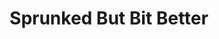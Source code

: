 ---
slug: sprunked-but-bit-better
title: Sprunked But Bit Better
description: "Sprunked But Bit Better is an exciting online game. Play for free directly in your browser!"
icon: /images/new_mods/Sprunked But Bit Better.png
url: https://wowtbc.net/sprunkin/sprunked-but-bit-better/index.html
previewImage: /images/new_mods/Sprunked But Bit Better.png
type: new mods

# SEO配置
seo:
  title: "Sprunked But Bit Better - Play Free Online Game | Fun Browser Games"
  description: "Sprunked But Bit Better - Play this fun online game for free in your browser. No download required!"
  ogImage: "/images/new_mods/Sprunked But Bit Better.png"
  keywords: "sprunked-but-bit-better, online game, browser game, free game, new mods game, play online"

videoUrls:
  - https://www.youtube.com/embed/example1
  - https://www.youtube.com/embed/example2

whyPlay:
  title: "Why Play Sprunked But Bit Better?"
  items:
    - "Immersive Gameplay: Sprunked But Bit Better offers an engaging and immersive gaming experience that will keep you entertained for hours"
    - "Challenging Levels: Test your skills with increasingly difficult challenges and obstacles"
    - "Beautiful Graphics: Enjoy stunning visuals and smooth animations that bring the game world to life"
    - "Regular Updates: New content and features are added regularly to keep the game fresh and exciting"
    - "Free to Play: Experience all the fun without spending a penny"
    - "Community Features: Connect with other players, share strategies, and compete for high scores"
    - "Cross-Platform: Play on any device with a web browser, no downloads required"

features:
  title: "Key Features of Sprunked But Bit Better"
  image: "/images/new_mods/Sprunked But Bit Better.png"
  items:
    - "Intuitive Controls: Easy to learn controls make Sprunked But Bit Better accessible for players of all skill levels"
    - "Multiple Game Modes: Enjoy various gameplay options that provide different challenges and experiences"
    - "Character Customization: Personalize your gaming experience with unique characters and items"
    - "Achievement System: Complete special tasks to earn rewards and recognition"
    - "Leaderboards: Compete with players worldwide and see who can achieve the highest scores"

characteristics:
  title: "Game Characteristics"
  image: "/images/new_mods/Sprunked But Bit Better.png"
  items:
    - "Genre: New mods game with elements of strategy and skill"
    - "Difficulty: Suitable for both casual gamers and those seeking a challenge"
    - "Play Time: Quick sessions or extended gameplay, depending on your preference"
    - "Art Style: Vibrant and engaging visuals that enhance the gaming experience"
    - "Sound Design: Immersive audio that complements the gameplay perfectly"

info: "Sprunked But Bit Better is an exciting online game that offers players a unique and engaging gaming experience. With its intuitive controls, stunning visuals, and challenging gameplay, Sprunked But Bit Better provides hours of entertainment for players of all ages and skill levels. Whether you're looking for a quick gaming session during a break or an extended play session, Sprunked But Bit Better delivers an immersive experience that will keep you coming back for more. The game features multiple levels of increasing difficulty, ensuring that players are constantly challenged as they progress. With regular updates adding new content and features, Sprunked But Bit Better remains fresh and exciting, providing endless entertainment options for its growing community of players."

howToPlayIntro: "Welcome to Sprunked But Bit Better! This guide will walk you through the basics and help you master the game. Whether you're a beginner or looking to improve your skills, these tips and instructions will enhance your gaming experience."

howToPlaySteps:
  - title: "Getting Started"
    description: "Begin your Sprunked But Bit Better adventure by familiarizing yourself with the controls. Use your keyboard or mouse to navigate through the game interface. The tutorial will guide you through the basic mechanics and help you understand the objectives."
  - title: "Understanding the Objectives"
    description: "In Sprunked But Bit Better, your main goal is to progress through levels by completing specific objectives. Each level presents unique challenges that require different strategies and approaches."
  - title: "Mastering the Controls"
    description: "Practice using the controls to improve your precision and reaction time. Sprunked But Bit Better requires quick reflexes and strategic thinking to overcome obstacles and defeat opponents."
  - title: "Utilizing Power-ups"
    description: "Collect power-ups throughout the game to enhance your abilities and overcome difficult challenges. Each power-up offers unique advantages that can be crucial for success."
  - title: "Developing Strategies"
    description: "As you progress in Sprunked But Bit Better, develop effective strategies for different scenarios. Analyze patterns, anticipate challenges, and adapt your approach to maximize your performance."

faq:
  title: "Frequently Asked Questions about Sprunked But Bit Better"
  items:
    - question: "Is Sprunked But Bit Better free to play?"
      answer: "Yes, Sprunked But Bit Better is completely free to play directly in your web browser. No downloads or purchases are required to enjoy the full game experience."
    - question: "Can I play Sprunked But Bit Better on mobile devices?"
      answer: "Yes, Sprunked But Bit Better is optimized for both desktop and mobile play. You can enjoy the game on any device with a web browser and internet connection."
    - question: "Are there any in-game purchases?"
      answer: "While Sprunked But Bit Better is free to play, there may be optional in-game purchases available for cosmetic items or additional features that don't affect core gameplay."
    - question: "How often is Sprunked But Bit Better updated?"
      answer: "The developers regularly update Sprunked But Bit Better with new content, features, and improvements based on player feedback and game performance."
    - question: "Can I play Sprunked But Bit Better offline?"
      answer: "Currently, Sprunked But Bit Better requires an internet connection to play as it's a browser-based online game."
    - question: "Is Sprunked But Bit Better suitable for children?"
      answer: "Yes, Sprunked But Bit Better is designed to be family-friendly and suitable for players of all ages."
    - question: "How do I report bugs or issues?"
      answer: "If you encounter any problems while playing Sprunked But Bit Better, you can report them through the game's support page or contact the developers directly through their website."
    - question: "Still Have Questions?"
      answer: "If you have additional questions about Sprunked But Bit Better that aren't covered in this FAQ, please visit our support center or contact our customer service team for assistance."
---